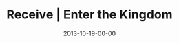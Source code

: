 ---
layout: message
category: message
series: "Kingdom Come"
title: "Receive | Enter the Kingdom"
date: 2013-10-19-00-00
message_id: 827
---